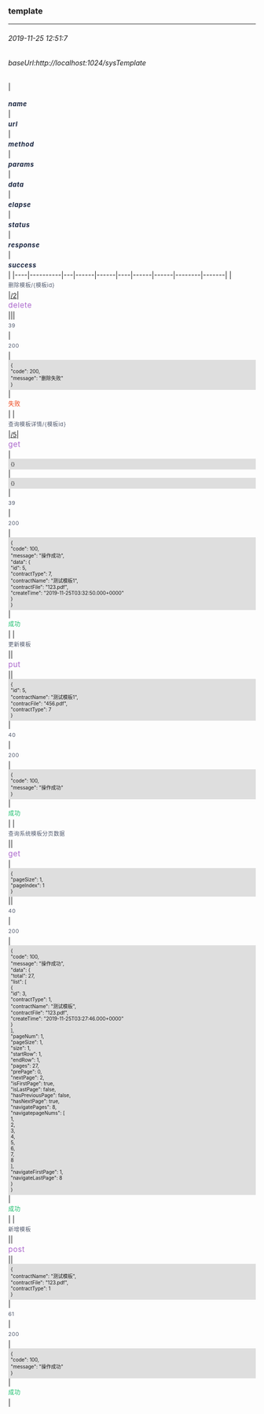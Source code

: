 <!--
 * @Descripttion: 
 * @version: 
 * @Author: fuanlei
 * @Date: 2019-11-20 15:50:51
 * @LastEditors: fuanlei
 * @LastEditTime: 2019-11-25 12:47:50
 -->
<link rel="stylesheet" herf="1.css"/>

<style>
     .header {
        color:#17233E;
        font-style: italic ;
        font-weight: bold;
        font-size: 13px;
        line-height: 24px;
        white-space: normal;
        margin: 0;
        letter-spacing: 0.05em;
}

.row{
        color: #515a6e;
        font-size: 11px;
        min-height: 24px;
        line-height: 24px;
        white-space: normal;
        margin: 0;
        letter-spacing: 0.05em
}

.success{
        color: #19be6b;
        font-size: 12px;
        min-height: 24px;
        line-height: 24px;
        white-space: normal;
        margin: 0;
        letter-spacing: 0.05em
}
.fail{
        color: #ed4014;
        font-size: 12px;
        min-height: 24px;
        line-height: 24px;
        white-space: normal;
        margin: 0;
        letter-spacing: 0.05em
}

.code{
        font-size: 10px;
        background-color: rgb(222,222,222);
        border-radius: 2;
        padding:5px;
}

.method{
        color: #aa66cc;
        font-size: 15px;
        min-height: 24px;
        line-height: 24px;
        white-space: normal;
        margin: 0;
        letter-spacing: 0.05em
}

a {
        font-size: 13px;
}

</style>

### template
-----------
###### 2019-11-25 12:51:7
###### baseUrl:http://localhost:1024/sysTemplate

|<p class="header">name</p>|<p class="header">url</p>|<p class="header">method</p>|<p class="header">params</p>|<p class="header">data</p>|<p class="header">elapse</p>|<p class="header">status</p>|<p class="header">response</p>|<p class="header">success</p>|
|----|----------|---|------|------|----|------|------|--------|-------|
|<p class="row">删除模板/{模板id}</p>|<a href="/2">/2</a>|<p class="method">delete</p>|||<p class="row">39</p>|<p class="row">200</p>|<div class="code">{</br>  "code": 200,</br>  "message": "删除失败"</br>}</div>|<p class="fail">失败</p>|
|<p class="row">查询模板详情/{模板id}</p>|<a href="/5">/5</a>|<p class="method">get</p>|<div class="code">{}</div>|<div class="code">{}</div>|<p class="row">39</p>|<p class="row">200</p>|<div class="code">{</br>  "code": 100,</br>  "message": "操作成功",</br>  "data": {</br>    "id": 5,</br>    "contractType": 7,</br>    "contractName": "测试模板1",</br>    "contractFile": "123.pdf",</br>    "createTime": "2019-11-25T03:32:50.000+0000"</br>  }</br>}</div>|<p class="success">成功</p>|
|<p class="row">更新模板</p>|<a href=""></a>|<p class="method">put</p>||<div class="code">{</br>  "id": 5,</br>  "contractName": "测试模板1",</br>  "contracFile": "456.pdf",</br>  "contractType": 7</br>}</div>|<p class="row">40</p>|<p class="row">200</p>|<div class="code">{</br>  "code": 100,</br>  "message": "操作成功"</br>}</div>|<p class="success">成功</p>|
|<p class="row">查询系统模板分页数据</p>|<a href=""></a>|<p class="method">get</p>|<div class="code">{</br>  "pageSize": 1,</br>  "pageIndex": 1</br>}</div>||<p class="row">40</p>|<p class="row">200</p>|<div class="code">{</br>  "code": 100,</br>  "message": "操作成功",</br>  "data": {</br>    "total": 27,</br>    "list": [</br>      {</br>        "id": 3,</br>        "contractType": 1,</br>        "contractName": "测试模板",</br>        "contractFile": "123.pdf",</br>        "createTime": "2019-11-25T03:27:46.000+0000"</br>      }</br>    ],</br>    "pageNum": 1,</br>    "pageSize": 1,</br>    "size": 1,</br>    "startRow": 1,</br>    "endRow": 1,</br>    "pages": 27,</br>    "prePage": 0,</br>    "nextPage": 2,</br>    "isFirstPage": true,</br>    "isLastPage": false,</br>    "hasPreviousPage": false,</br>    "hasNextPage": true,</br>    "navigatePages": 8,</br>    "navigatepageNums": [</br>      1,</br>      2,</br>      3,</br>      4,</br>      5,</br>      6,</br>      7,</br>      8</br>    ],</br>    "navigateFirstPage": 1,</br>    "navigateLastPage": 8</br>  }</br>}</div>|<p class="success">成功</p>|
|<p class="row">新增模板 </p>|<a href=""></a>|<p class="method">post</p>||<div class="code">{</br>  "contractName": "测试模板",</br>  "contractFile": "123.pdf",</br>  "contractType": 1</br>}</div>|<p class="row">61</p>|<p class="row">200</p>|<div class="code">{</br>  "code": 100,</br>  "message": "操作成功"</br>}</div>|<p class="success">成功</p>|
